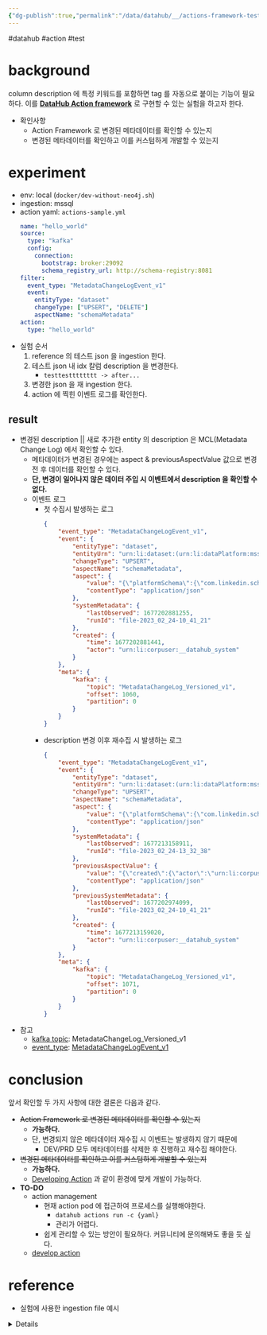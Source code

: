 ```yaml
---
{"dg-publish":true,"permalink":"/data/datahub/__/actions-framework-test/","dgPassFrontmatter":true,"noteIcon":"","created":"","updated":""}
---
```


#datahub #action #test 
# background
column description 에 특정 키워드를 포함하면 tag 를 자동으로 붙이는 기능이 필요하다.
이를 **[DataHub Action framework](https://datahubproject.io/docs/actions)** 로 구현할 수 있는 실험을 하고자 한다.
- 확인사항
	- Action Framework 로 변경된 메타데이터를 확인할 수 있는지
	- 변경된 메타데이터를 확인하고 이를 커스텀하게 개발할 수 있는지

# experiment
- env: local (`docker/dev-without-neo4j.sh`)
- ingestion: mssql
- action yaml: `actions-sample.yml`
	```yaml
	name: "hello_world"
	source:
	  type: "kafka"
	  config:
	    connection:
	      bootstrap: broker:29092
	      schema_registry_url: http://schema-registry:8081
	filter:
	  event_type: "MetadataChangeLogEvent_v1"
	  event:
	    entityType: "dataset"
	    changeType: ["UPSERT", "DELETE"]
	    aspectName: "schemaMetadata"
	action:
	  type: "hello_world"
	```
- 실험 순서
	1. reference 의 테스트 json 을 ingestion 한다.
	2. 테스트 json 내 idx 칼럼 description 을 변경한다.
		- `testtestttttttt -> after...`
	3. 변경한 json 을 재 ingestion 한다.
	4. action 에 찍힌 이벤트 로그를 확인한다.

## result
- 변경된 description || 새로 추가한 entity 의 description 은 MCL(Metadata Change Log) 에서 확인할 수 있다.
	- 메타데이터가 변경된 경우에는 aspect & previousAspectValue 값으로 변경 전 후 데이터를 확인할 수 있다.
	- **단, 변경이 일어나지 않은 데이터 주입 시 이벤트에서 description 을 확인할 수 없다.**
	- 이벤트 로그
		- 첫 수집시 발생하는 로그
			```json
			{
			    "event_type": "MetadataChangeLogEvent_v1",
			    "event": {
			        "entityType": "dataset",
			        "entityUrn": "urn:li:dataset:(urn:li:dataPlatform:mssql,RT_CoinoneDB.dbo.ACCOUNT,DEV)",
			        "changeType": "UPSERT",
			        "aspectName": "schemaMetadata",
			        "aspect": {
			            "value": "{\"platformSchema\":{\"com.linkedin.schema.MySqlDDL\":{\"tableSchema\":\"\"}},\"created\":{\"actor\":\"urn:li:corpuser:unknown\",\"time\":0},\"lastModified\":{\"actor\":\"urn:li:corpuser:unknown\",\"time\":0},\"fields\":[{\"nullable\":false,\"fieldPath\":\"idx\",\"description\":\"testtestttttttt\",\"isPartOfKey\":true,\"type\":{\"type\":{\"com.linkedin.schema.NumberType\":{}}},\"recursive\":false,\"nativeDataType\":\"INTEGER()\"}],\"schemaName\":\"RT_CoinoneDB.dbo.ACCOUNT\",\"version\":0,\"hash\":\"\",\"platform\":\"urn:li:dataPlatform:mssql\"}",
			            "contentType": "application/json"
			        },
			        "systemMetadata": {
			            "lastObserved": 1677202881255,
			            "runId": "file-2023_02_24-10_41_21"
			        },
			        "created": {
			            "time": 1677202881441,
			            "actor": "urn:li:corpuser:__datahub_system"
			        }
			    },
			    "meta": {
			        "kafka": {
			            "topic": "MetadataChangeLog_Versioned_v1",
			            "offset": 1060,
			            "partition": 0
			        }
			    }
			}
			```
		- description 변경 이후 재수집 시 발생하는 로그
			```json
			{
			    "event_type": "MetadataChangeLogEvent_v1",
			    "event": {
			        "entityType": "dataset",
			        "entityUrn": "urn:li:dataset:(urn:li:dataPlatform:mssql,RT_CoinoneDB.dbo.ACCOUNT,DEV)",
			        "changeType": "UPSERT",
			        "aspectName": "schemaMetadata",
			        "aspect": {
			            "value": "{\"platformSchema\":{\"com.linkedin.schema.MySqlDDL\":{\"tableSchema\":\"\"}},\"created\":{\"actor\":\"urn:li:corpuser:unknown\",\"time\":0},\"lastModified\":{\"actor\":\"urn:li:corpuser:unknown\",\"time\":0},\"fields\":[{\"nullable\":false,\"fieldPath\":\"idx\",\"description\":\"after...\",\"isPartOfKey\":true,\"type\":{\"type\":{\"com.linkedin.schema.NumberType\":{}}},\"recursive\":false,\"nativeDataType\":\"INTEGER()\"}],\"schemaName\":\"RT_CoinoneDB.dbo.ACCOUNT\",\"version\":0,\"hash\":\"\",\"platform\":\"urn:li:dataPlatform:mssql\"}",
			            "contentType": "application/json"
			        },
			        "systemMetadata": {
			            "lastObserved": 1677213158911,
			            "runId": "file-2023_02_24-13_32_38"
			        },
			        "previousAspectValue": {
			            "value": "{\"created\":{\"actor\":\"urn:li:corpuser:unknown\",\"time\":0},\"platformSchema\":{\"com.linkedin.schema.MySqlDDL\":{\"tableSchema\":\"\"}},\"lastModified\":{\"actor\":\"urn:li:corpuser:unknown\",\"time\":0},\"schemaName\":\"RT_CoinoneDB.dbo.ACCOUNT\",\"fields\":[{\"nullable\":false,\"fieldPath\":\"idx\",\"description\":\"testtestttttttt\",\"isPartOfKey\":true,\"type\":{\"type\":{\"com.linkedin.schema.NumberType\":{}}},\"nativeDataType\":\"INTEGER()\",\"recursive\":false}],\"version\":0,\"hash\":\"\",\"platform\":\"urn:li:dataPlatform:mssql\"}",
			            "contentType": "application/json"
			        },
			        "previousSystemMetadata": {
			            "lastObserved": 1677202974099,
			            "runId": "file-2023_02_24-10_41_21"
			        },
			        "created": {
			            "time": 1677213159020,
			            "actor": "urn:li:corpuser:__datahub_system"
			        }
			    },
			    "meta": {
			        "kafka": {
			            "topic": "MetadataChangeLog_Versioned_v1",
			            "offset": 1071,
			            "partition": 0
			        }
			    }
			}
			```
- 참고
	- [kafka topic](https://datahubproject.io/docs/how/kafka-config/#topic-configuration): MetadataChangeLog_Versioned_v1
	- [event_type](https://datahubproject.io/docs/what/mxe): [MetadataChangeLogEvent_v1](https://datahubproject.io/docs/advanced/mcp-mcl/)

# conclusion
앞서 확인할 두 가지 사항에 대한 결론은 다음과 같다.
- ~~Action Framework 로 변경된 메타데이터를 확인할 수 있는지~~
	- **가능하다.**
	- 단, 변경되지 않은 메타데이터 재수집 시 이벤트는 발생하지 않기 때문에
		- DEV/PRD 모두 메타데이터를 삭제한 후 진행하고 재수집 해야한다.
- ~~변경된 메타데이터를 확인하고 이를 커스텀하게 개발할 수 있는지~~
	- **가능하다.**
	- [Developing Action](https://datahubproject.io/docs/actions/guides/developing-an-action) 과 같이 환경에 맞게 개발이 가능하다.
- **TO-DO**
	- action management
		- 현재 action pod 에 접근하여 프로세스를 실행해야한다.
			- `datahub actions run -c {yaml}`
			- 관리가 어렵다.
		- 쉽게 관리할 수 있는 방안이 필요하다. 커뮤니티에 문의해봐도 좋을 듯 싶다.
	- [develop action](https://datahubproject.io/docs/actions/guides/developing-an-action)

# reference
- 실험에 사용한 ingestion file 예시

<details>
```json
[  
  { 
	"entityType": "container",  
	"entityUrn": "urn:li:container:bc0dd858aef120cc872958302fa28bfe",  
	"changeType": "UPSERT",  
	"aspectName": "containerProperties",  
	"aspect": {  
	  "value": "{\"customProperties\": {\"platform\": \"mssql\", \"instance\": \"DEV\", \"database\": \"rt_coinonedb\"}, \"name\": \"rt_coinonedb\"}",  
	  "contentType": "application/json"  
	},  
	"systemMetadata": {  
	  "lastObserved": 1676858938739,  
	  "runId": "mssql-2023_02_20-11_08_56"  
	}  
  },  
  {  
	"entityType": "container",  
	"entityUrn": "urn:li:container:bc0dd858aef120cc872958302fa28bfe",  
	"changeType": "UPSERT",  
	"aspectName": "status",  
	"aspect": {  
	  "value": "{\"removed\": false}",  
	  "contentType": "application/json"  
	},  
	"systemMetadata": {  
	  "lastObserved": 1676858938740,  
	  "runId": "mssql-2023_02_20-11_08_56"  
	}  
  },  
  {  
	"entityType": "container",  
	"entityUrn": "urn:li:container:bc0dd858aef120cc872958302fa28bfe",  
	"changeType": "UPSERT",  
	"aspectName": "dataPlatformInstance",  
	"aspect": {  
	  "value": "{\"platform\": \"urn:li:dataPlatform:mssql\"}",  
	  "contentType": "application/json"  
	},  
	"systemMetadata": {  
	  "lastObserved": 1676858938740,  
	  "runId": "mssql-2023_02_20-11_08_56"  
	}  
  },  
  {  
	"entityType": "container",  
	"entityUrn": "urn:li:container:bc0dd858aef120cc872958302fa28bfe",  
	"changeType": "UPSERT",  
	"aspectName": "subTypes",  
	"aspect": {  
	  "value": "{\"typeNames\": [\"Database\"]}",  
	  "contentType": "application/json"  
	},  
	"systemMetadata": {  
	  "lastObserved": 1676858938741,  
	  "runId": "mssql-2023_02_20-11_08_56"  
	}  
  },  
  {  
	"entityType": "container",  
	"entityUrn": "urn:li:container:751bf4bff992efefb2445d387ef31d75",  
	"changeType": "UPSERT",  
	"aspectName": "containerProperties",  
	"aspect": {  
	  "value": "{\"customProperties\": {\"platform\": \"mssql\", \"instance\": \"DEV\", \"database\": \"rt_coinonedb\", \"schema\": \"dbo\"}, \"name\": \"dbo\"}",  
	  "contentType": "application/json"  
	},  
	"systemMetadata": {  
	  "lastObserved": 1676858938770,  
	  "runId": "mssql-2023_02_20-11_08_56"  
	}  
  },  
  {  
	"entityType": "container",  
	"entityUrn": "urn:li:container:751bf4bff992efefb2445d387ef31d75",  
	"changeType": "UPSERT",  
	"aspectName": "status",  
	"aspect": {  
	  "value": "{\"removed\": false}",  
	  "contentType": "application/json"  
	},  
	"systemMetadata": {  
	  "lastObserved": 1676858938771,  
	  "runId": "mssql-2023_02_20-11_08_56"  
	}  
  },  
  {  
	"entityType": "container",  
	"entityUrn": "urn:li:container:751bf4bff992efefb2445d387ef31d75",  
	"changeType": "UPSERT",  
	"aspectName": "dataPlatformInstance",  
	"aspect": {  
	  "value": "{\"platform\": \"urn:li:dataPlatform:mssql\"}",  
	  "contentType": "application/json"  
	},  
	"systemMetadata": {  
	  "lastObserved": 1676858938771,  
	  "runId": "mssql-2023_02_20-11_08_56"  
	}  
  },  
  {  
	"entityType": "container",  
	"entityUrn": "urn:li:container:751bf4bff992efefb2445d387ef31d75",  
	"changeType": "UPSERT",  
	"aspectName": "subTypes",  
	"aspect": {  
	  "value": "{\"typeNames\": [\"Schema\"]}",  
	  "contentType": "application/json"  
	},  
	"systemMetadata": {  
	  "lastObserved": 1676858938771,  
	  "runId": "mssql-2023_02_20-11_08_56"  
	}  
  },  
  {  
	"entityType": "container",  
	"entityUrn": "urn:li:container:751bf4bff992efefb2445d387ef31d75",  
	"changeType": "UPSERT",  
	"aspectName": "container",  
	"aspect": {  
	  "value": "{\"container\": \"urn:li:container:bc0dd858aef120cc872958302fa28bfe\"}",  
	  "contentType": "application/json"  
	},  
	"systemMetadata": {  
	  "lastObserved": 1676858938772,  
	  "runId": "mssql-2023_02_20-11_08_56"  
	}  
  },  
  {  
	"entityType": "dataset",  
	"entityUrn": "urn:li:dataset:(urn:li:dataPlatform:mssql,RT_CoinoneDB.dbo.ACCOUNT,DEV)",  
	"changeType": "UPSERT",  
	"aspectName": "container",  
	"aspect": {  
	  "value": "{\"container\": \"urn:li:container:751bf4bff992efefb2445d387ef31d75\"}",  
	  "contentType": "application/json"  
	},  
	"systemMetadata": {  
	  "lastObserved": 1676858939422,  
	  "runId": "mssql-2023_02_20-11_08_56"  
	}  
  },  
  {  
	"proposedSnapshot": {  
	  "com.linkedin.pegasus2avro.metadata.snapshot.DatasetSnapshot": {  
		"urn": "urn:li:dataset:(urn:li:dataPlatform:mssql,RT_CoinoneDB.dbo.ACCOUNT,DEV)",  
		"aspects": [  
		  {  
			"com.linkedin.pegasus2avro.common.Status": {  
			  "removed": false  
			}  
		  },  
		  {  
			"com.linkedin.pegasus2avro.dataset.DatasetProperties": {  
			  "customProperties": {},  
			  "name": "ACCOUNT",  
			  "tags": []  
			}  
		  },  
		  {  
			"com.linkedin.pegasus2avro.schema.SchemaMetadata": {  
			  "schemaName": "RT_CoinoneDB.dbo.ACCOUNT",  
			  "platform": "urn:li:dataPlatform:mssql",  
			  "version": 0,  
			  "created": {  
				"time": 0,  
				"actor": "urn:li:corpuser:unknown"  
			  },  
			  "lastModified": {  
				"time": 0,  
				"actor": "urn:li:corpuser:unknown"  
			  },  
			  "hash": "",  
			  "platformSchema": {  
				"com.linkedin.pegasus2avro.schema.MySqlDDL": {  
				  "tableSchema": ""  
				}  
			  },  
			  "fields": [  
				{  
				  "fieldPath": "idx",  
				  "description": "testtestttttttt",  
				  "nullable": false,  
				  "type": {  
					"type": {  
					  "com.linkedin.pegasus2avro.schema.NumberType": {}  
					}  
				  },  
				  "nativeDataType": "INTEGER()",  
				  "recursive": false,  
				  "isPartOfKey": true  
				}  
			  ]  
			}  
		  }  
		]  
	  }  
	},  
	"systemMetadata": {  
	  "lastObserved": 1676858939423,  
	  "runId": "mssql-2023_02_20-11_08_56"  
	}  
  },  
  {  
	"entityType": "dataset",  
	"entityUrn": "urn:li:dataset:(urn:li:dataPlatform:mssql,RT_CoinoneDB.dbo.ACCOUNT,DEV)",  
	"changeType": "UPSERT",  
	"aspectName": "subTypes",  
	"aspect": {  
	  "value": "{\"typeNames\": [\"table\"]}",  
	  "contentType": "application/json"  
	},  
	"systemMetadata": {  
	  "lastObserved": 1676858939424,  
	  "runId": "mssql-2023_02_20-11_08_56"  
	}  
  }  
]
</details>